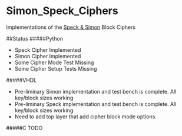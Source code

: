 # Simon_Speck_Ciphers
Implementations of the [Speck & Simon] Block Ciphers

##Status
#####Python
- Speck Cipher Implemented
- Simon Cipher Implemented
- Some Cipher Mode Test Missing
- Some Cipher Setup Tests Missing

#####VHDL
- Pre-liminary Simon implementation and test bench is complete. All key/block sizes working
- Pre-liminary Speck implementation and test bench is complete. All key/block sizes working
- Need to add top layer that add cipher block mode options.

#####C
TODO


[Speck & Simon]: http://eprint.iacr.org/2013/404
